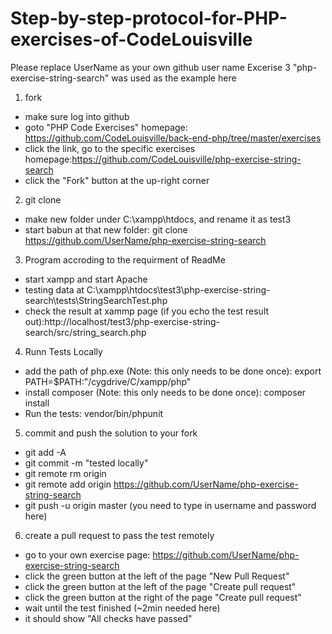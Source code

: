 # Step-by-step-protocol-for-PHP-exercises-of-CodeLouisville

Please replace UserName as your own github user name
Excerise 3 "php-exercise-string-search" was used as the example here
 
1. fork
  * make sure log into github
  * goto "PHP Code Exercises" homepage: https://github.com/CodeLouisville/back-end-php/tree/master/exercises
  * click the link, go to the specific exercises homepage:https://github.com/CodeLouisville/php-exercise-string-search
  * click the "Fork" button at the up-right corner 

2. git clone
  * make new folder under C:\xampp\htdocs, and rename it as test3
  * start babun at that new folder: git clone https://github.com/UserName/php-exercise-string-search


3. Program accroding to the requirment of ReadMe
  * start xampp and start Apache
  * testing data at C:\xampp\htdocs\test3\php-exercise-string-search\tests\StringSearchTest.php
  * check the result at xammp page (if you echo the test result out):http://localhost/test3/php-exercise-string-search/src/string_search.php


4.  Runn Tests Locally
  * add the path of php.exe (Note: this only needs to be done once): export PATH=$PATH:"/cygdrive/C/xampp/php"
  * install composer (Note: this only needs to be done once): composer install
  * Run the tests: vendor/bin/phpunit

5. commit and push the solution to your fork
  * git add -A
  * git commit -m "tested locally"
  * git remote rm origin
  * git remote add origin https://github.com/UserName/php-exercise-string-search
  * git push -u origin master	(you need to type in username and password here)


6. create a pull request to pass the test remotely
  * go to your own exercise page: https://github.com/UserName/php-exercise-string-search
  * click the green button at the left of the page "New Pull Request"
  * click the green button at the left of the page "Create pull request"
  * click the green button at the right of the page "Create pull request"
  * wait until the test finished (~2min needed here)
  * it should show "All checks have passed"
